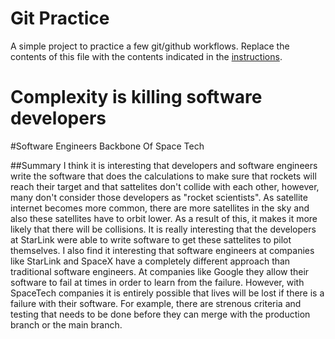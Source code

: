 # Git Practice
A simple project to practice a few git/github workflows.  Replace the contents of this file with the contents indicated in the [instructions](./instructions.md).

# Complexity is killing software developers
#Software Engineers Backbone Of Space Tech

##Summary
I think it is interesting that developers and software engineers write the software that does the calculations to make sure that rockets will reach their target and that sattelites don't collide
with each other, however, many don't consider those developers as "rocket scientists". As satellite internet becomes more common, there are more satellites in the sky and also these satellites
have to orbit lower. As a result of this, it makes it more likely that there will be collisions. It is really interesting that the developers at StarLink were able to write software to get
these sattelites to pilot themselves. I also find it interesting that software engineers at companies like StarLink and SpaceX have a completely different approach than traditional software engineers.
At companies like Google they allow their software to fail at times in order to learn from the failure. However, with SpaceTech companies it is entirely possible that lives will be lost if
there is a failure with their software. For example, there are strenous criteria and testing that needs to be done before they can merge with the production branch or the main branch.